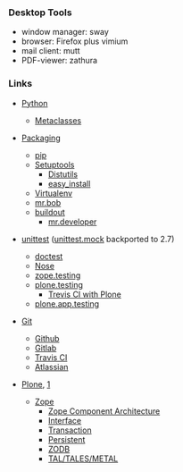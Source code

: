 ### Desktop Tools

* window manager: sway
* browser: Firefox plus vimium
* mail client: mutt
* PDF-viewer: zathura


### Links

* [Python](https://docs.python.org/3/reference/index.html)
  * [Metaclasses](http://eli.thegreenplace.net/2011/08/14/python-metaclasses-by-example)

* [Packaging](https://packaging.python.org/)
  * [pip](https://pip.pypa.io/en/stable/)
  * [Setuptools](https://setuptools.readthedocs.io/en/latest/)
    * [Distutils](https://docs.python.org/2/library/distutils.html)
    * [easy_install](http://setuptools.readthedocs.io/en/latest/easy_install.html)
  * [Virtualenv](https://virtualenv.pypa.io/en/stable/)
  * [mr.bob](http://mrbob.readthedocs.io/en/latest/)
  * [buildout](https://pypi.python.org/pypi/zc.buildout)
    * [mr.developer](https://pypi.python.org/pypi/mr.developer)

* [unittest](https://docs.python.org/2/library/unittest.html) ([unittest.mock](https://pypi.python.org/pypi/mock) backported to 2.7)
  * [doctest](https://docs.python.org/2/library/doctest.html)
  * [Nose](http://nose.readthedocs.io/en/latest/)
  * [zope.testing](https://pypi.python.org/pypi/zope.testing#getting-started-developing-zope-testing)
  * [plone.testing](https://pypi.python.org/pypi/plone.testing/4.3.0)
    * [Trevis CI with Plone](https://www.plone-entwicklerhandbuch.de/anhang/referenz/testen/travis-ci)
  * [plone.app.testing](https://docs.plone.org/4/en/external/plone.app.testing/docs/source/README.html)

* [Git](https://git-scm.com/documentation)
  * [Github](https://help.github.com/)
  * [Gitlab](https://gitlab.com/help)
  * [Travis CI](https://docs.travis-ci.com/)
  * [Atlassian](https://de.atlassian.com/)

* [Plone](https://docs.plone.org/4/en/), [1](https://www.packtpub.com/web-development/professional-plone-4-development)
  * [Zope](http://docs.zope.org/)
    * [Zope Component Architecture](http://muthukadan.net/docs/zca.html)
    * [Interface](https://github.com/zopefoundation/zope.interface)
    * [Transaction](https://github.com/zopefoundation/transaction)
    * [Persistent](https://github.com/zopefoundation/persistent)
    * [ZODB](https://github.com/zopefoundation/ZODB)
    * [TAL/TALES/METAL](https://docs.zope.org/zope2/zope2book/AppendixC.html)
